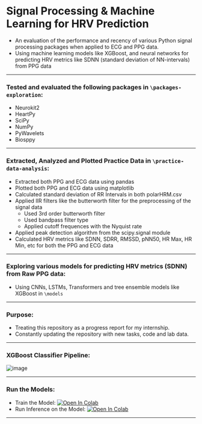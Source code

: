 # Signal Processing & Machine Learning for HRV Prediction
- An evaluation of the performance and recency of various Python signal processing packages when applied to ECG and PPG data.
- Using machine learning models like XGBoost, and neural networks for predicting HRV metrics like SDNN (standard deviation of NN-intervals) from PPG data

---

### Tested and evaluated the following packages in `\packages-exploration`:
- Neurokit2
- HeartPy
- SciPy
- NumPy
- PyWavelets
- Biosppy

---

### Extracted, Analyzed and Plotted Practice Data in `\practice-data-analysis`:
- Extracted both PPG and ECG data using pandas
- Plotted both PPG and ECG data using matplotlib
- Calculated standard deviation of RR Intervals in both polarHRM.csv
- Applied IIR filters like the butterworth filter for the preprocessing of the signal data
  - Used 3rd order butterworth filter
  - Used bandpass filter type
  - Applied cutoff frequences with the Nyquist rate
- Applied peak detection algorithm from the scipy.signal module
- Calculated HRV metrics like SDNN, SDRR, RMSSD, pNN50, HR Max, HR Min, etc for both the PPG and ECG data

---

### Exploring various models for predicting HRV metrics (SDNN) from Raw PPG data:
- Using CNNs, LSTMs, Transformers and tree ensemble models like XGBoost in `\models`

---

### Purpose:
- Treating this repository as a progress report for my internship.
- Constantly updating the repository with new tasks, code and lab data.

---

### XGBoost Classifier Pipeline:
![image](https://github.com/user-attachments/assets/f21b2dc2-fe4c-48bc-b29f-de32ea404f91)

---

### Run the Models:
- Train the Model: [![Open In Colab](https://colab.research.google.com/assets/colab-badge.svg)](https://colab.research.google.com/github/Showmick119/Benchmarking-Signal-Processing-Packages/blob/main/test/train_hrv_model.ipynb)
- Run Inference on the Model: [![Open In Colab](https://colab.research.google.com/assets/colab-badge.svg)](https://colab.research.google.com/github/Showmick119/Benchmarking-Signal-Processing-Packages/blob/main/test/test_hrv_model.ipynb)

---
